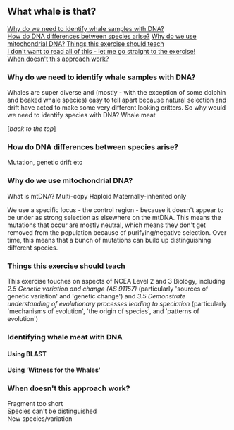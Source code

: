 ## What whale is that?
[Why do we need to identify whale samples with DNA?](index.md#why-do-we-need-to-identify-whale-samples-with-DNA)  
[How do DNA differences between species arise?](index.md#how-do-dna-differences-between-species-arise) 
[Why do we use mitochondrial DNA?](index.md#why-do-we-use-mitochondrial-DNA)
[Things this exercise should teach](index.md#things-this-exercise-should-teach)  
[I don't want to read all of this - let me go straight to the exercise!](index.md#identifying-whale-meat-with-dna)  
[When doesn't this approach work?](index.md#when-doesnt-this-approach-work)  


### Why do we need to identify whale samples with DNA?
Whales are super diverse and (mostly - with the exception of some dolphin and beaked whale species) easy to tell apart because natural selection and drift have acted to make some very different looking critters.
So why would we need to identify species with DNA?
Whale meat

[*back to the top*]

### How do DNA differences between species arise?
Mutation, genetic drift etc

### Why do we use mitochondrial DNA?
What is mtDNA?
Multi-copy
Haploid
Maternally-inherited only

We use a specific locus - the control region - because it doesn't appear to be under as strong selection as elsewhere on the mtDNA. This means the mutations that occur are mostly neutral, which means they don't get removed from the population because of purifying/negative selection. Over time, this means that a bunch of mutations can build up distinguishing different species.

### Things this exercise should teach
This exercise touches on aspects of NCEA Level 2 and 3 Biology, including *2.5 Genetic variation and change (AS 91157)* (particularly 'sources of genetic variation' and 'genetic change') and *3.5 Demonstrate understanding of evolutionary processes leading to speciation* (particularly 'mechanisms of evolution', 'the origin of species', and 'patterns of evolution')

### Identifying whale meat with DNA
#### Using BLAST
#### Using 'Witness for the Whales'

### When doesn't this approach work?
Fragment too short  
Species can't be distinguished  
New species/variation
